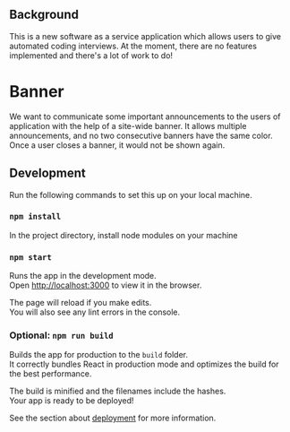 ## Background

This is a new software as a service application which allows users to give automated coding interviews. At the moment, there are no features implemented and there's a lot of work to do!

# Banner

We want to communicate some important announcements to the users of application with the help of a site-wide banner. It allows multiple announcements, and no two consecutive banners have the same color. Once a user closes a banner, it would not be shown again.

## Development

Run the following commands to set this up on your local machine.

### `npm install`
In the project directory, install node modules on your machine

### `npm start`

Runs the app in the development mode.\
Open [http://localhost:3000](http://localhost:3000) to view it in the browser.

The page will reload if you make edits.\
You will also see any lint errors in the console.

### Optional: `npm run build`

Builds the app for production to the `build` folder.\
It correctly bundles React in production mode and optimizes the build for the best performance.

The build is minified and the filenames include the hashes.\
Your app is ready to be deployed!

See the section about [deployment](https://facebook.github.io/create-react-app/docs/deployment) for more information.